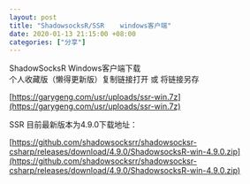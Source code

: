 ```yaml
---
layout: post
title: "ShadowsocksR/SSR    windows客户端"
date: 2020-01-13 21:15:00 +08:00
categories: ["分享"]
---
```


ShadowSocksR Windows客户端下载  
个人收藏版（懒得更新版）复制链接打开 或 将链接另存

[https://garygeng.com/usr/uploads/ssr-win.7z](https://garygeng.com/usr/uploads/ssr-win.7z)

SSR 目前最新版本为4.9.0下载地址：

[https://github.com/shadowsocksrr/shadowsocksr-csharp/releases/download/4.9.0/ShadowsocksR-win-4.9.0.zip](https://github.com/shadowsocksrr/shadowsocksr-csharp/releases/download/4.9.0/ShadowsocksR-win-4.9.0.zip)